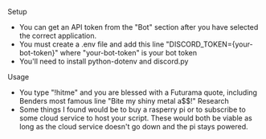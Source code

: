 Setup
  - You can get an API token from the "Bot" section after you have selected the correct application.
  - You must create a .env file and add this line "DISCORD_TOKEN={your-bot-token}" where "your-bot-token" is your bot token
  - You'll need to install python-dotenv and discord.py
  
Usage
  - You type "!hitme" and you are blessed with a Futurama quote, including Benders most famous line "Bite my shiny metal a$$!"
Research
  - Some things I found would be to buy a rasperry pi or to subscribe to some cloud service to host your script. These would both be viable as long as the cloud service doesn't go down and the pi stays powered.

